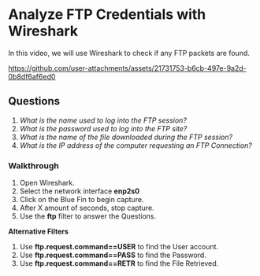 # Analyze FTP Credentials with Wireshark

In this video, we will use Wireshark to check if any FTP packets are found.


https://github.com/user-attachments/assets/21731753-b6cb-497e-9a2d-0b8df6af6ed0


## Questions

1. *What is the name used to log into the FTP session?*
2. *What is  the password used to log into the FTP site?*
3. *What is the name of the file downloaded during the FTP session?*
4. *What is the IP address of the computer requesting an FTP Connection?*

### Walkthrough

1. Open Wireshark.
2. Select the network interface **enp2s0**
3. Click on the Blue Fin to begin capture.
4. After X amount of seconds, stop capture.
5. Use the **ftp** filter to answer the Questions.

**Alternative Filters**
1. Use **ftp.request.command==USER** to find the User account.
2. Use **ftp.request.command==PASS** to find the Password.
3. Use **ftp.request.command==RETR** to find the File Retrieved.
